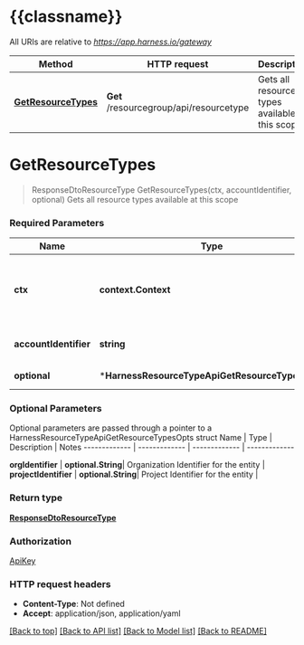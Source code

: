 # {{classname}}

All URIs are relative to *https://app.harness.io/gateway*

Method | HTTP request | Description
------------- | ------------- | -------------
[**GetResourceTypes**](HarnessResourceTypeApi.md#GetResourceTypes) | **Get** /resourcegroup/api/resourcetype | Gets all resource types available at this scope

# **GetResourceTypes**
> ResponseDtoResourceType GetResourceTypes(ctx, accountIdentifier, optional)
Gets all resource types available at this scope

### Required Parameters

Name | Type | Description  | Notes
------------- | ------------- | ------------- | -------------
 **ctx** | **context.Context** | context for authentication, logging, cancellation, deadlines, tracing, etc.
  **accountIdentifier** | **string**| Account Identifier for the entity | 
 **optional** | ***HarnessResourceTypeApiGetResourceTypesOpts** | optional parameters | nil if no parameters

### Optional Parameters
Optional parameters are passed through a pointer to a HarnessResourceTypeApiGetResourceTypesOpts struct
Name | Type | Description  | Notes
------------- | ------------- | ------------- | -------------

 **orgIdentifier** | **optional.String**| Organization Identifier for the entity | 
 **projectIdentifier** | **optional.String**| Project Identifier for the entity | 

### Return type

[**ResponseDtoResourceType**](ResponseDTOResourceType.md)

### Authorization

[ApiKey](../README.md#ApiKey)

### HTTP request headers

 - **Content-Type**: Not defined
 - **Accept**: application/json, application/yaml

[[Back to top]](#) [[Back to API list]](../README.md#documentation-for-api-endpoints) [[Back to Model list]](../README.md#documentation-for-models) [[Back to README]](../README.md)

